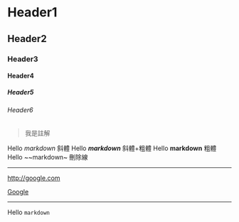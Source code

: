 # Header1
## Header2
### Header3
#### Header4
##### Header5
###### Header6

> 我是註解

Hello *markdown* 斜體
Hello ***markdown*** 斜體+粗體
Hello **markdown** 粗體
Hello ~~markdown~ 刪除線

---

<http://google.com>

[Google](http://google.com)

---

Hello `markdown`